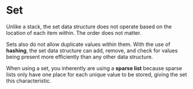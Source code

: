 # Set
Unlike a stack, the set data structure does not operate based on the location of each item within. The order does not matter.

Sets also do not allow duplicate values within them. With the use of **hashing**, the set data structure can add, remove, and check for values being present more efficiently than any other data structure.

When using a set, you inherently are using a **sparse list** because sparse lists only have one place for each unique value to be stored, giving the set this characteristic.
